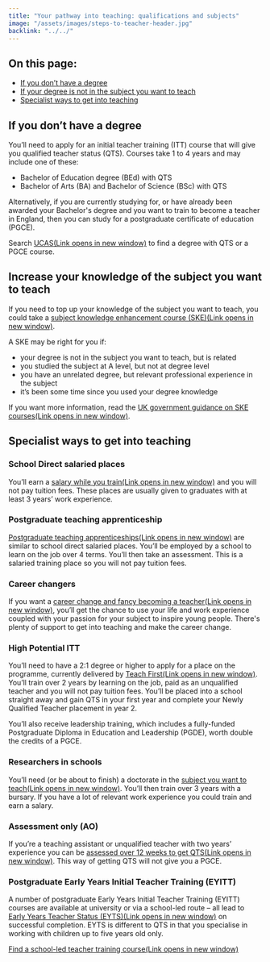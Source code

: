 ```yaml
---
title: "Your pathway into teaching: qualifications and subjects"
image: "/assets/images/steps-to-teacher-header.jpg"
backlink: "../../"
---
```


<div class="content__right">
<h2 class="link-block__header">On this page:</h2>
  
<ul class="link-block__list">
  <li><span><a href="#if-you-dont-have-a-degree">If you don’t have a degree</a></span></li>
  <li><span><a href="#if-your-degree-is-not-in-the-subject-you-want-to-teach">If your degree is not in the subject you want to teach</a></span></li>
  <li><span><a href="#specialist-ways-to-get-into-teaching">Specialist ways to get into teaching</a></span></li>
    </ul>
  </div>


<div class="content__left">


<h2 id="if-you-dont-have-a-degree">If you don’t have a degree</h2>

<p>You’ll need to apply for an initial teacher training (ITT) course that will give you qualified teacher status (QTS). Courses take 1 to 4 years and may include one of these:</p>

  <ul>
  <li><span>Bachelor of Education degree (BEd) with QTS</span></li>
  <li><span>Bachelor of Arts (BA) and Bachelor of Science (BSc) with QTS</span></li>
  </ul>

Alternatively, if you are currently studying for, or have already been awarded your Bachelor's degree and you want to train to become a teacher in England, then you can study for a postgraduate certificate of education (PGCE).  

<p>Search <a href="https://digital.ucas.com/search"  target="_blank" rel="noopener noreferrer">UCAS<span class="govuk-visually-hidden">(Link opens in new window)</span><i class="icon icon-external"></i></a> to find a degree with QTS or a PGCE course.</p>

<!--[Go back to the home page](../../)-->

<h2 id="if-your-degree-is-not-in-the-subject-you-want-to-teach">Increase your knowledge of the subject you want to teach</h2>

<p>If you need to top up your knowledge of the subject you want to teach, you could take a <a href="/guidance#subject-knowledge-enhancement-courses"  target="_blank" rel="noopener noreferrer">subject knowledge enhancement course (SKE)<span class="govuk-visually-hidden">(Link opens in new window)</span><i class="icon icon-external"></i></a>.</p> 
  
 <p>A SKE may be right for you if:</p>

  <ul>
  <li><span>your degree is not in the subject you want to teach, but is related</span></li>
  <li><span>you studied the subject at A level, but not at degree level</span></li>
  <li><span>you have an unrelated degree, but relevant professional experience in the subject</span></li>
  <li><span>it’s been some time since you used your degree knowledge</span></li>
  </ul>

<p>If you want more information, read the <a href="/guidance#subject-knowledge-enhancement-courses"  target="_blank" rel="noopener noreferrer">UK government guidance on SKE courses<span class="govuk-visually-hidden">(Link opens in new window)</span><i class="icon icon-external"></i></a>.</p>

<h2 id="specialist-ways-to-get-into-teaching">Specialist ways to get into teaching</h2>

<h3>School Direct salaried places</h3>

<p>You’ll earn a <a href="/guidance#salaried"  target="_blank" rel="noopener noreferrer">salary while you train<span class="govuk-visually-hidden">(Link opens in new window)</span><i class="icon icon-external"></i></a> and you will not pay tuition fees. These places are usually given to graduates with at least 3 years’ work experience.</p>

<h3>Postgraduate teaching apprenticeship</h3>

<p><a href="/guidance#salaried"  target="_blank" rel="noopener noreferrer">Postgraduate teaching apprenticeships<span class="govuk-visually-hidden">(Link opens in new window)</span><i class="icon icon-external"></i></a> are similar to school direct salaried places. You’ll be employed by a school to learn on the job over 4 terms. You’ll then take an assessment. This is a salaried training place so you will not pay tuition fees.</p>

<h3>Career changers</h3>

<p>If you want a <a href="/guidance#career-changers"  target="_blank" rel="noopener noreferrer">career change and fancy becoming a teacher<span class="govuk-visually-hidden">(Link opens in new window)</span><i class="icon icon-external"></i></a>, you’ll get the chance to use your life and work experience coupled with your passion for your subject to inspire young people.  There's plenty of support to get into teaching and make the career change. </p>

<h3>High Potential ITT</h3>

<p>You’ll need to have a 2:1 degree or higher to apply for a place on the programme, currently delivered by <a href="/guidance#high-potential-itt"  target="_blank" rel="noopener noreferrer">Teach First<span class="govuk-visually-hidden">(Link opens in new window)</span><i class="icon icon-external"></i></a>. You’ll train over 2 years by learning on the job, paid as an unqualified teacher and you will not pay tuition fees. You’ll be placed into a school straight away and gain QTS in your first year and complete your Newly Qualified Teacher placement in year 2.</p>
<p>You’ll also receive leadership training, which includes a fully-funded Postgraduate Diploma in Education and Leadership (PGDE), worth double the credits of a PGCE.</p>

<h3>Researchers in schools</h3>

<p>You’ll need (or be about to finish) a doctorate in the <a href="/guidance#researchers-in-schools"  target="_blank" rel="noopener noreferrer">subject you want to teach<span class="govuk-visually-hidden">(Link opens in new window)</span><i class="icon icon-external"></i></a>. You’ll then train over 3 years with a bursary. If you have a lot of relevant work experience you could train and earn a salary.</p>

<h3>Assessment only (AO)</h3>

<p>If you’re a teaching assistant or unqualified teacher with two years’ experience you can be <a href="/guidance#assessment-only-candidates-already-working-in-school"  target="_blank" rel="noopener noreferrer">assessed over 12 weeks to get QTS<span class="govuk-visually-hidden">(Link opens in new window)</span><i class="icon icon-external"></i></a>. This way of getting QTS will not give you a PGCE.</p>

<h3>Postgraduate Early Years Initial Teacher Training (EYITT)</h3>

<p>A number of postgraduate Early Years Initial Teacher Training (EYITT) courses are available at university or via a school-led route – all lead to <a href="/guidance#teaching-under-fives"  target="_blank" rel="noopener noreferrer">Early Years Teacher Status (EYTS)<span class="govuk-visually-hidden">(Link opens in new window)</span><i class="icon icon-external"></i></a> on successful completion. EYTS is different to QTS in that you specialise in working with children up to five years old only.</p>


<p><a href="https://www.gov.uk/find-postgraduate-teacher-training-courses"  target="_blank" rel="noopener noreferrer">Find a school-led teacher training course<span class="govuk-visually-hidden">(Link opens in new window)</span><i class="icon icon-external"></i></a></p>


